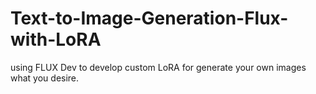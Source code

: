 # Text-to-Image-Generation-Flux-with-LoRA
using FLUX Dev to develop custom LoRA for generate your own images what you desire.
